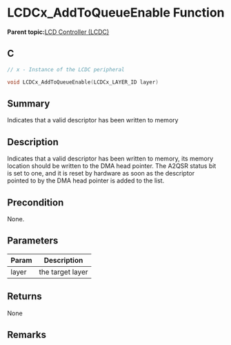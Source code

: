 # LCDCx\_AddToQueueEnable Function

**Parent topic:**[LCD Controller \(LCDC\)](GUID-6C399A67-3956-464B-9055-02C390FC3228.md)

## C

```c
// x - Instance of the LCDC peripheral

void LCDCx_AddToQueueEnable(LCDCx_LAYER_ID layer)
```

## Summary

Indicates that a valid descriptor has been written to memory

## Description

Indicates that a valid descriptor has been written to memory, its memory<br />location should be written to the DMA head pointer. The A2QSR status bit<br />is set to one, and it is reset by hardware as soon as the descriptor<br />pointed to by the DMA head pointer is added to the list.

## Precondition

None.

## Parameters

|Param|Description|
|-----|-----------|
|layer|the target layer|

## Returns

None

## Remarks

